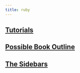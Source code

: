 ```yaml
---
title: ruby
---
```

## [Tutorials](ruby.Tutorials)
## [Possible Book Outline](ruby.BookOutline)
## [The Sidebars](ruby.sidebars)
